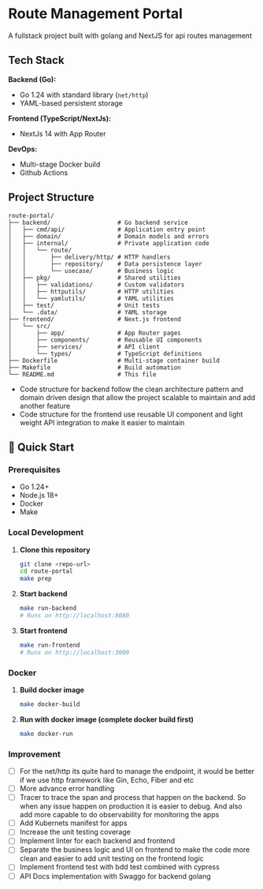 # Route Management Portal

A fullstack project built with golang and NextJS for api routes management

## Tech Stack

**Backend (Go):**
- Go 1.24 with standard library (`net/http`)
- YAML-based persistent storage

**Frontend (TypeScript/NextJs):**
- NextJs 14 with App Router

**DevOps:**
- Multi-stage Docker build
- Github Actions

## Project Structure

```
route-portal/
├── backend/                   # Go backend service
│   ├── cmd/api/               # Application entry point
│   ├── domain/                # Domain models and errors
│   ├── internal/              # Private application code
│   │   └── route/
│   │       ├── delivery/http/ # HTTP handlers
│   │       ├── repository/    # Data persistence layer
│   │       └── usecase/       # Business logic
│   ├── pkg/                   # Shared utilities
│   │   ├── validations/       # Custom validators
│   │   ├── httputils/         # HTTP utilities
│   │   └── yamlutils/         # YAML utilities
│   ├── test/                  # Unit tests
│   └── .data/                 # YAML storage
├── frontend/                  # Next.js frontend
│   └── src/
│       ├── app/               # App Router pages
│       ├── components/        # Reusable UI components
│       ├── services/          # API client
│       └── types/             # TypeScript definitions
├── Dockerfile                 # Multi-stage container build
├── Makefile                   # Build automation
└── README.md                  # This file
```

- Code structure for backend follow the clean architecture pattern and domain driven design that allow the project scalable to maintain and add another feature
- Code structure for the frontend use reusable UI component and light weight API integration to make it easier to maintain

## 🚀 Quick Start

### Prerequisites

- Go 1.24+
- Node.js 18+
- Docker
- Make

### Local Development
1. **Clone this repository**
   ```bash
   git clone <repo-url>
   cd route-portal
   make prep
   ```

2. **Start backend**
   ```bash
   make run-backend
   # Runs on http://localhost:8080

3. **Start frontend**
   ```bash
   make run-frontend
   # Runs on http://localhost:3000


### Docker

1. **Build docker image**
   ```bash
   make docker-build

2. **Run with docker image (complete docker build first)**
   ```bash
   make docker-run

### Improvement
- [ ] For the net/http its quite hard to manage the endpoint, it would be better if we use http framework like Gin, Echo, Fiber and etc
- [ ] More advance error handling
- [ ] Tracer to trace the span and process that happen on the backend. So when any issue happen on production it is easier to debug. And also add more capable to do observability for monitoring the apps
- [ ] Add Kubernets manifest for apps
- [ ] Increase the unit testing coverage
- [ ] Implement linter for each backend and frontend
- [ ] Separate the business logic and UI on frontend to make the code more clean and easier to add unit testing on the frontend logic
- [ ] Implement frontend test with bdd test combined with cypress
- [ ] API Docs implementation with Swaggo for backend golang
